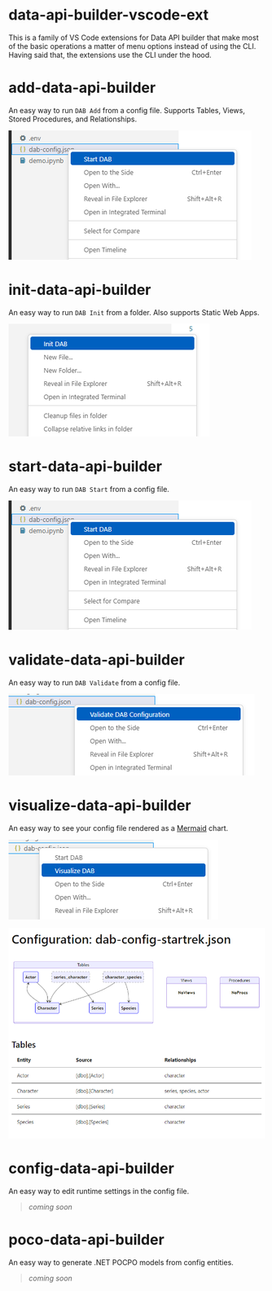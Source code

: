 # data-api-builder-vscode-ext

This is a family of VS Code extensions for Data API builder that make most of the basic operations a matter of menu options instead of using the CLI. Having said that, the extensions use the CLI under the hood. 

# add-data-api-builder
An easy way to run `DAB Add` from a config file. Supports Tables, Views, Stored Procedures, and Relationships. 

![Image](add-data-api-builder/images/screenshot.png)

# init-data-api-builder
An easy way to run `DAB Init` from a folder. Also supports Static Web Apps. 

![Image](init-data-api-builder/images/screenshot.png)

# start-data-api-builder
An easy way to run `DAB Start` from a config file.

![Image](start-data-api-builder/images/screenshot.png)

# validate-data-api-builder
An easy way to run `DAB Validate` from a config file. 

![Image](validate-data-api-builder/images/screenshot.png)

# visualize-data-api-builder
An easy way to see your config file rendered as a [Mermaid](https://mermaid.js.org/) chart. 

![Image](visualize-data-api-builder/images/screenshot.png)

![Image](visualize-data-api-builder/images/screenshot2.png)

# config-data-api-builder
An easy way to edit runtime settings in the config file.
> _coming soon_

# poco-data-api-builder
An easy way to generate .NET POCPO models from config entities.
> _coming soon_
